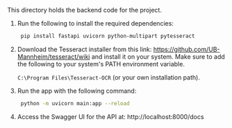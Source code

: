 This directory holds the backend code for the project.

1. Run the following to install the required dependencies:
   ```bash
    pip install fastapi uvicorn python-multipart pytesseract
   ```

2. Download the Tesseract installer from this link: https://github.com/UB-Mannheim/tesseract/wiki
   and install it on your system. Make sure to add the following to your system's PATH environment variable.

   `C:\Program Files\Tesseract-OCR` (or your own installation path).

2. Run the app with the following command:
   ```bash
    python -m uvicorn main:app --reload
   ```
3. Access the Swagger UI for the API at: http://localhost:8000/docs